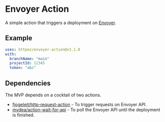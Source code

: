 # Envoyer Action
A simple action that triggers a deployment on [Envoyer](https://envoyer.io).

## Example
```yaml
uses: httpoz/envoyer-action@v1.1.0
with:
  branchName: "main"
  projectId: 12345
  token: "abc"
```

## Dependencies
The MVP depends on a cocktail of two actions.
- [fjogeleit/http-request-action](https://github.com/fjogeleit/http-request-action) - To trigger requests on Envoyer API.
- [mydea/action-wait-for-api](https://github.com/mydea/action-wait-for-api) - To poll the Envoyer API until the deployment is finished.
